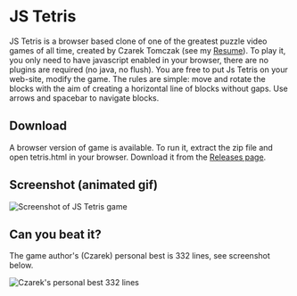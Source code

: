 # JS Tetris

JS Tetris is a browser based clone of one of the greatest
puzzle video games of all time, created by Czarek Tomczak
(see my [Resume](https://drive.google.com/file/d/17xmoT5Z_zTHkVclqPzrs2aAV64Uiu7fh/view)). To play it,
you only need to have javascript enabled in your browser,
there are no plugins are required (no java, no flush). You
are free to put Js Tetris on your web-site, modify the game.
The rules are simple: move and rotate the blocks with the aim
of creating a horizontal line of blocks without gaps. Use
arrows and spacebar to navigate blocks.


## Download

A browser version of game is available. To run it, extract the
zip file and open tetris.html in your browser. Download it from
the [Releases page](../../releases).


## Screenshot (animated gif)

![Screenshot of JS Tetris game](https://raw.githubusercontent.com/cztomczak/jstetris/master/screenshots/Tetris_basic_game2.gif)


## Can you beat it?

The game author's (Czarek) personal best is 332 lines, see screenshot below.

![Czarek's personal best 332 lines](https://raw.githubusercontent.com/cztomczak/jstetris/master/screenshots/czarek-pb-332-lines.png)

